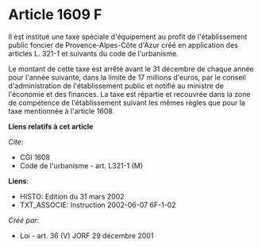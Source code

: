 # Article 1609 F

Il est institué une taxe spéciale d'équipement au profit de l'établissement public foncier de Provence-Alpes-Côte d'Azur créé
en application des articles L. 321-1 et suivants du code de l'urbanisme.

Le montant de cette taxe est arrêté avant le 31 décembre de chaque année pour l'année suivante, dans la limite de 17 millions
d'euros, par le conseil d'administration de l'établissement public et notifié au ministre de l'économie et des finances. La
taxe est répartie et recouvrée dans la zone de compétence de l'établissement suivant les mêmes règles que pour la taxe
mentionnée à l'article 1608.

**Liens relatifs à cet article**

_Cite_:

  - CGI 1608
  - Code de l'urbanisme - art. L321-1 (M)

**Liens**:

  - HISTO: Edition du 31 mars 2002
  - TXT_ASSOCIE: Instruction 2002-06-07 6F-1-02

_Créé par_:

  - Loi - art. 36 (V) JORF 29 décembre 2001
